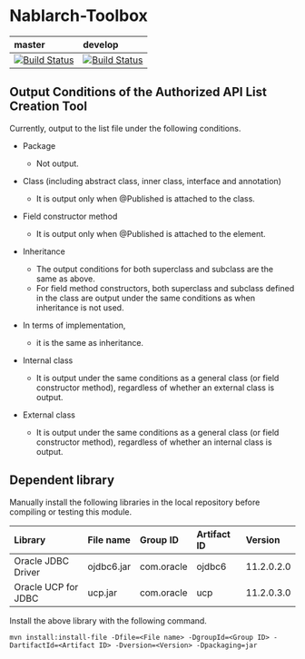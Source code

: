 # Nablarch-Toolbox

| master | develop |
|:-----------|:------------|
|[![Build Status](https://travis-ci.org/nablarch/nablarch-toolbox.svg?branch=master)](https://travis-ci.org/nablarch/nablarch-toolbox)|[![Build Status](https://travis-ci.org/nablarch/nablarch-toolbox.svg?branch=develop)](https://travis-ci.org/nablarch/nablarch-toolbox)|

## Output Conditions of the Authorized API List Creation Tool
Currently, output to the list file under the following conditions.

*  Package
    * Not output.


* Class (including abstract class, inner class, interface and annotation)
    * It is output only when @Published is attached to the class.


* Field constructor method
    * It is output only when @Published is attached to the element.


* Inheritance
    * The output conditions for both superclass and subclass are the same as above.
    * For field method constructors, both superclass and subclass defined in the class are output under the same conditions as when inheritance is not used.


* In terms of implementation,
    * it is the same as inheritance.


* Internal class
    * It is output under the same conditions as a general class (or field constructor method), regardless of whether an external class is output.


* External class
    * It is output under the same conditions as a general class (or field constructor method), regardless of whether an internal class is output.


## Dependent library

Manually install the following libraries in the local repository before compiling or testing this module.

Library          |File name       |Group ID     |Artifact ID   |Version  |
:-------------------|:----------------|:--------------|:--------------------|:------------|
Oracle JDBC Driver  |ojdbc6.jar       |com.oracle     |ojdbc6               |11.2.0.2.0   |
Oracle UCP for JDBC |ucp.jar          |com.oracle     |ucp                  |11.2.0.3.0   |


Install the above library with the following command.

```
mvn install:install-file -Dfile=<File name> -DgroupId=<Group ID> -DartifactId=<Artifact ID> -Dversion=<Version> -Dpackaging=jar
```
